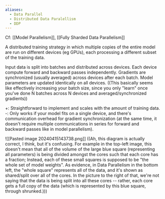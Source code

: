 ```yaml
---
aliases:
  - Data Parallel
  - Distributed Data Paralellism
  - DDP
---
```


Cf: [[Model Parallelism]], [[Fully Sharded Data Parallelism]]

A distributed training strategy in which multiple copies of the entire model are run on different devices (eg GPUs), each processing a different subset of the training data.

Input data is split into batches and distributed across devices.
Each device compute forward and backward passes independently.
Gradients are synchronized (usually averaged) across devices after each batch. Model parameters are updated identically on all devices. ((This basically seems like effectively increasing your batch size, since you only "learn" once you've done N batches across N devices and averaged/synchronized gradients))

+: Straightforward to implement and scales with the amount of training data.
-: Only works if your model fits on a single device, and there's communication overhead for gradient synchronization (at the same time, it doesn't require multiple communications in series for forward and backward passes like in model parallelism).

![[Pasted image 20240415143738.png]]
((Ah, this diagram is actually correct, I think, but it's confusing. For example in the top-left image, this doesn't mean that all of the volume of the large blue square (representing all parameters) is being divided amongst the cores such that each core has a fraction; Instead, each of these small squares is supposed to be "the whole set of model weights". As evidence, in Data Parallelism in the bottom left, the "whole square" represents all of the data, and it's shown as shared/split over all of the cores. In the picture to the right of that, we're not saying that the data is being split into all these cores -- rather, each core gets a full copy of the data (which is represented by this blue square, through shrunked.)))